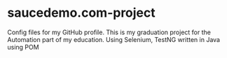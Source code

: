 # saucedemo.com-project
Config files for my GitHub profile.
This is my graduation project for the Automation part of my education.
Using Selenium, TestNG written in Java using POM
